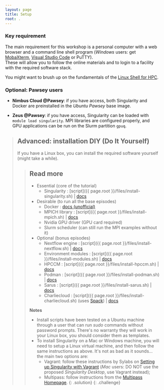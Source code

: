 ```yaml
---
layout: page
title: Setup
root: .
---
```



### Key requirement

The main requirement for this workshop is a personal computer with a web browser and a command line shell program (*Windows* users: get [MobaXterm](https://mobaxterm.mobatek.net/download-home-edition.html), [Visual Studio Code](https://code.visualstudio.com/) or PuTTY).  
These will allow you to follow the online materials and to login to a facility with the required software stack.

You might want to brush up on the fundamentals of the [Linux Shell for HPC](https://pawseysc.github.io/shell-hpc/).


### Optional: Pawsey users

* **Nimbus Cloud @Pawsey**: if you have access, both Singularity and Docker are preinstalled in the *Ubuntu Pawsey* base image.
<!-- Test: Ubuntu 18.04 VM with 2 cores, 6 GB RAM, 40 GB disk -->

* **Zeus @Pawsey**: if you have access, Singularity can be loaded with `module load singularity`. MPI libraries are configured properly, and GPU applications can be run on the Slurm partition `gpuq`.


> ## Advanced: installation DIY (Do It Yourself)
> 
> If you have a Linux box, you can install the required software yourself (might take a while).
> 
> > ## Read more
> > * Essential (core of the tutorial)
> >   - Singularity : [script]({{ page.root }}/files/install-singularity.sh) \| [docs](https://sylabs.io/guides/3.5/user-guide/quick_start.html)
> > * Desirable (to run all the base episodes)
> >   - Docker : [docs (unofficial)](https://www.itzgeek.com/how-tos/linux/ubuntu-how-tos/how-to-install-docker-on-ubuntu-18-04-lts-bionic-beaver.html)
> >   - MPICH library : [script]({{ page.root }}/files/install-mpich.sh) \| [docs](https://www.mpich.org/documentation/guides/)
> >   - Nvidia GPU driver (GPU card required)
> >   - Slurm scheduler (can still run the MPI examples without it)
> > * Optional (bonus episodes)
> >   - Nextflow engine : [script]({{ page.root }}/files/install-nextflow.sh) \| [docs](https://www.nextflow.io/docs/latest/getstarted.html)
> >   - Environment modules : [script]({{ page.root }}/files/install-modules.sh) \| [docs](http://modules.sourceforge.net)
> >   - HPCCM : [script]({{ page.root }}/files/install-hpccm.sh) \| [docs](https://github.com/NVIDIA/hpc-container-maker/blob/master/docs/getting_started.md)
> >   - Podman : [script]({{ page.root }}/files/install-podman.sh) \| [docs](https://podman.io/getting-started/installation)
> >   - Sarus : [script]({{ page.root }}/files/install-sarus.sh) \| [docs](https://sarus.readthedocs.io/en/latest/install/requirements.html)
> >   - Charliecloud : [script]({{ page.root }}/files/install-charliecloud.sh) (uses [Spack](https://spack.io)) \| [docs](https://hpc.github.io/charliecloud)
> > 
> > **Notes**
> > * Install scripts have been tested on a Ubuntu machine through a user that can run *sudo* commands without password prompts. There's no warranty they will work in your Linux box, you should consider them as templates.
> > * To install Singularity on a Mac or Windows machine, you will need to setup a Linux virtual machine, and then follow the same instructions as above.  It's not as bad as it sounds... the main two options are:
> >   - Vagrant: follow these instructions by Sylabs on [Setting up Singularity with Vagrant](https://sylabs.io/guides/3.5/admin-guide/installation.html#installation-on-windows-or-mac) (*Mac* users: DO NOT use the proposed *Singularity Desktop*, use Vagrant instead);
> >   - Multipass: follow instructions from the [Multipass Homepage](https://multipass.run).
> {: .solution}
{: .challenge}
